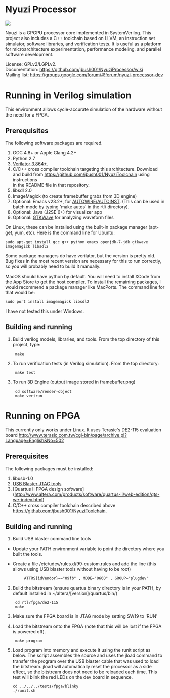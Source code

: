 # Nyuzi Processor

<img src="https://github.com/jbush001/NyuziProcessor/wiki/teapot-icon.png">

Nyuzi is a GPGPU processor core implemented in SystemVerilog. This project 
also includes a C++ toolchain based on LLVM, an instruction set simulator, 
software libraries, and verification tests. It is useful as a platform for 
microarchitecture experimentation, performance modeling, and parallel 
software development.   

License: GPLv2/LGPLv2.  
Documentation: https://github.com/jbush001/NyuziProcessor/wiki  
Mailing list: https://groups.google.com/forum/#!forum/nyuzi-processor-dev  

# Running in Verilog simulation

This environment allows cycle-accurate simulation of the hardware without the
need for a FPGA. 

## Prerequisites

The following software packages are required. 

1. GCC 4.8+ or Apple Clang 4.2+
2. Python 2.7
3. [Verilator 3.864+](http://www.veripool.org/projects/verilator/wiki/Installing).  
4. C/C++ cross compiler toolchain targeting this architecture. Download and 
   build from https://github.com/jbush001/NyuziToolchain using instructions  
   in the README file in that repository.
5. libsdl 2.0
6. ImageMagick (to create framebuffer grabs from 3D engine)
7. Optional: Emacs v23.2+, for 
   [AUTOWIRE/AUTOINST](http://www.veripool.org/projects/verilog-mode/wiki/Verilog-mode_veritedium). (This can be used in batch mode by typing 'make autos' in the rtl/ directory). 
8. Optional: Java (J2SE 6+) for visualizer app 
9. Optional: [GTKWave](http://gtkwave.sourceforge.net/) for analyzing waveform files 

On Linux, these can be installed using the built-in package manager (apt-get, yum, etc). 
Here is the command line for Ubuntu:

    sudo apt-get install gcc g++ python emacs openjdk-7-jdk gtkwave imagemagick libsdl2

Some package managers do have verilator, but the version is pretty old. Bug 
fixes in the most recent version are necessary for this to run correctly, so 
you will probably need to build it manually. 

MacOS should have python by default. You will need to install XCode from the App Store 
to get the host compiler. To install the remaining packages, I would recommend a 
package manager like MacPorts. The command line for that would be:

    sudo port install imagemagick libsdl2

I have not tested this under Windows.

## Building and running

1. Build verilog models, libraries, and tools. From the top directory of this 
project, type:

        make

2. To run verification tests (in Verilog simulation). From the top directory: 

        make test

3. To run 3D Engine (output image stored in framebuffer.png)

        cd software/render-object
        make verirun

# Running on FPGA

This currently only works under Linux.  It uses Terasic's DE2-115 evaluation 
board http://www.terasic.com.tw/cgi-bin/page/archive.pl?Language=English&No=502

## Prerequisites
The following packages must be installed:

1. libusb-1.0
2. [USB Blaster JTAG tools](https://github.com/swetland/jtag)
3. [Quartus II FPGA design software] 
   (http://www.altera.com/products/software/quartus-ii/web-edition/qts-we-index.html)
4. C/C++ cross compiler toolchain described above https://github.com/jbush001/NyuziToolchain.

## Building and running
1. Build USB blaster command line tools
 * Update your PATH environment variable to point the directory where you 
   built the tools.
 * Create a file /etc/udev/rules.d/99-custom.rules and add the line (this 
   allows using USB blaster tools without having to be root)

            ATTRS{idVendor}=="09fb" , MODE="0660" , GROUP="plugdev" 

2. Build the bitstream (ensure quartus binary directory is in your PATH, by
   default installed in ~/altera/[version]/quartus/bin/)

        cd rtl/fpga/de2-115
        make

3. Make sure the FPGA board is in JTAG mode by setting SW19 to 'RUN'
4. Load the bitstream onto the FPGA (note that this will be lost if the FPGA 
   is powered off).

        make program 

5.  Load program into memory and execute it using the runit script as below.
    The script assembles the source and uses the jload command to transfer
    the program over the USB blaster cable that was used to load the bitstream.
    jload will automatically reset the processor as a side effect, so the
    bitstream does not need to be reloaded each time. This test will blink the
    red LEDs on the dev board in sequence.

        cd ../../../tests/fpga/blinky
        ./runit.sh

